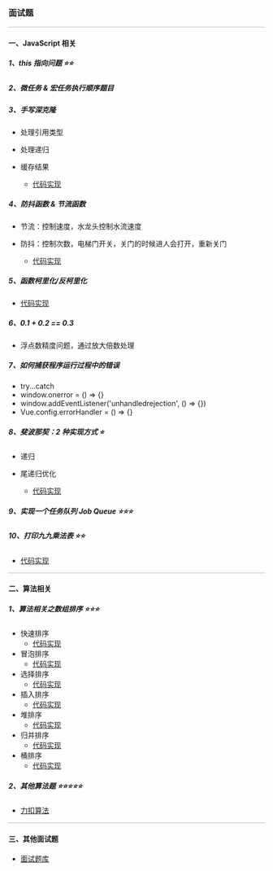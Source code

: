 ### 面试题

<hr style="height:0px;border:none;border-top:2px solid #d8d8d8;" />

#### 一、JavaScript 相关

##### 1、this 指向问题 ⭐️⭐️

##### 2、微任务 & 宏任务执行顺序题目

##### 3、手写深克隆

- 处理引用类型
- 处理递归
- 缓存结果

  - [代码实现](%E9%9D%A2%E8%AF%95%E8%BE%85%E5%8A%A9%E5%8C%85/JavaScript/deepCopy.js)

##### 4、防抖函数 & 节流函数

- 节流：控制速度，水龙头控制水流速度
- 防抖：控制次数，电梯门开关，关门的时候进人会打开，重新关门

  - [代码实现](%E9%9D%A2%E8%AF%95%E8%BE%85%E5%8A%A9%E5%8C%85/JavaScript/throttle-debounce.js)

##### 5、函数柯里化/反柯里化

- [代码实现](%E9%9D%A2%E8%AF%95%E8%BE%85%E5%8A%A9%E5%8C%85/JavaScript/curry.js)

##### 6、0.1 + 0.2 == 0.3

- 浮点数精度问题，通过放大倍数处理

##### 7、如何捕获程序运行过程中的错误

- try...catch
- window.onerror = () => {}
- window.addEventListener('unhandledrejection', () => {})
- Vue.config.errorHandler = () => {}

##### 8、斐波那契：2 种实现方式 ⭐️

- 递归
- 尾递归优化

  - [代码实现](%E9%9D%A2%E8%AF%95%E8%BE%85%E5%8A%A9%E5%8C%85/JavaScript/fibonacci.js)

##### 9、实现一个任务队列 Job Queue ⭐️⭐️⭐️

##### 10、打印九九乘法表 ⭐️⭐️

- [代码实现](%E9%9D%A2%E8%AF%95%E8%BE%85%E5%8A%A9%E5%8C%85/JavaScript/multiplication-table.js)

<hr style="height:0px;border:none;border-top:2px solid #d8d8d8;" />

#### 二、算法相关

##### 1、算法相关之数组排序 ⭐️⭐️⭐️

- 快速排序
  - [代码实现](../%E9%9D%A2%E8%AF%95%E8%BE%85%E5%8A%A9%E5%8C%85/Algorithm/sort/quick-sort.js)
- 冒泡排序
  - [代码实现](../%E9%9D%A2%E8%AF%95%E8%BE%85%E5%8A%A9%E5%8C%85/Algorithm/sort/bubble-sort.js)
- 选择排序
  - [代码实现](../%E9%9D%A2%E8%AF%95%E8%BE%85%E5%8A%A9%E5%8C%85/Algorithm/sort/selection-sort.js)
- 插入排序
  - [代码实现](../%E9%9D%A2%E8%AF%95%E8%BE%85%E5%8A%A9%E5%8C%85/Algorithm/sort/insertion-sort.js)
- 堆排序
  - [代码实现](../%E9%9D%A2%E8%AF%95%E8%BE%85%E5%8A%A9%E5%8C%85/Algorithm/sort/heap-sort.js)
- 归并排序
  - [代码实现](../%E9%9D%A2%E8%AF%95%E8%BE%85%E5%8A%A9%E5%8C%85/Algorithm/sort/merge-sort.js)
- 桶排序
  - [代码实现](../%E9%9D%A2%E8%AF%95%E8%BE%85%E5%8A%A9%E5%8C%85/Algorithm/sort/bucket-sort.js)

##### 2、其他算法题 ⭐️⭐️⭐️⭐️⭐️

- [力扣算法](https://leetcode.cn/problemset/algorithms/)

<hr style="height:0px;border:none;border-top:2px solid #d8d8d8;" />

#### 三、其他面试题

- [面试题库](%E9%9D%A2%E8%AF%95%E8%BE%85%E5%8A%A9%E5%8C%85/%E9%9D%A2%E8%AF%95%E9%A2%98%E6%B1%87%E6%80%BB)
